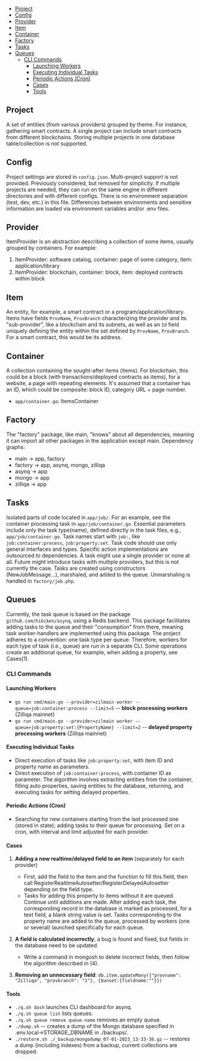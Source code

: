 <!-- MarkdownTOC -->

- [Project](#project)
- [Config](#config)
- [Provider](#provider)
- [Item](#item)
- [Container](#container)
- [Factory](#factory)
- [Tasks](#tasks)
- [Queues](#queues)
  - [CLI Commands](#cli-commands)
    - [Launching Workers](#launching-workers)
    - [Executing Individual Tasks](#executing-individual-tasks)
    - [Periodic Actions (Cron)](#periodic-actions-cron)
    - [Cases](#cases)
    - [Tools](#tools)

<!-- /MarkdownTOC -->

## Project

A set of entities (from various providers) grouped by theme. For instance, gathering smart contracts. A single project can include smart contracts from different blockchains. Storing multiple projects in one database table/collection is not supported.

## Config

Project settings are stored in `config.json`. Multi-project support is not provided. Previously considered, but removed for simplicity. If multiple projects are needed, they can run on the same engine in different directories and with different configs. There is no environment separation (test, dev, etc.) in this file. Differences between environments and sensitive information are loaded via environment variables and/or .env files.

## Provider

ItemProvider is an abstraction describing a collection of some items, usually grouped by containers. For example:
1) ItemProvider: software catalog, container: page of some category, item: application/library
2) ItemProvider: blockchain, container: block, item: deployed contracts within block

## Item

An entity, for example, a smart contract or a program/application/library. Items have fields `ProvName`, `ProvBranch` characterizing the provider and its "sub-provider", like a blockchain and its subnets, as well as an `Id` field uniquely defining the entity within the set defined by `ProvName`, `ProvBranch`. For a smart contract, this would be its address.

## Container

A collection containing the sought-after items (items). For blockchain, this could be a block (with transactions/deployed contracts as items), for a website, a page with repeating elements. It's assumed that a container has an ID, which could be composite: block ID, category URL + page number.
* `app/container.go`: ItemsContainer

## Factory

The "factory" package, like main, "knows" about all dependencies, meaning it can import all other packages in the application except main. Dependency graphs:
* main -> app, factory
* factory -> app, asynq, mongo, zilliqa
* asynq -> app
* mongo -> app
* zilliqa -> app

## Tasks

Isolated parts of code located in `app/job/`. For an example, see the container processing task in `app/job/container.go`. Essential parameters include only the task type(name), defined directly in the task files, e.g., `app/job/container.go`. Task names start with `job:`, like `job:container:process`, `job:property:set`. Task code should use only general interfaces and types. Specific action implementations are outsourced to dependencies. A task might use a single provider or none at all. Future might introduce tasks with multiple providers, but this is not currently the case. Tasks are created using constructors (NewJobMessage...), marshaled, and added to the queue. Unmarshaling is handled in `factory/job.php`.

## Queues

Currently, the task queue is based on the package `github.com/hibiken/asynq`, using a Redis backend. This package facilitates adding tasks to the queue and their "consumption" from there, meaning task worker-handlers are implemented using this package. The project adheres to a convention: one task type per queue. Therefore, workers for each type of task (i.e., queue) are run in a separate CLI.
Some operations create an additional queue, for example, when adding a property, see Cases(1).

### CLI Commands

#### Launching Workers

- `go run cmd/main.go --provider=zilmain worker --queue=job:container:process --limit=5` -- **block processing workers** (Zilliqa mainnet)
- `go run cmd/main.go --provider=zilmain worker --queue=job:property:set:{PropertyName} --limit=2` -- **delayed property processing workers** (Zilliqa mainnet)

#### Executing Individual Tasks

- Direct execution of tasks like `job:property:set`, with item ID and property name as parameters.
- Direct execution of `job:container:process`, with container ID as parameter. The algorithm involves extracting entities from the container, filling auto properties, saving entities to the database, returning, and executing tasks for setting delayed properties.

#### Periodic Actions (Cron)

- Searching for new containers starting from the last processed one (stored in state); adding tasks to their queue for processing. Set on a cron, with interval and limit adjusted for each provider.

#### Cases

1. **Adding a new realtime/delayed field to an item** (separately for each provider)
   - First, add the field to the item and the function to fill this field, then call RegisterRealtimeAutosetter/RegisterDelayedAutosetter depending on the field type.
   - Tasks for adding this property to items without it are queued. Continue until additions are made. After adding each task, the corresponding record in the database is marked as processed, for a text field, a blank string value is set. Tasks corresponding to the property name are added to the queue, processed by workers (one or several) launched specifically for each queue.

2. **A field is calculated incorrectly**, a bug is found and fixed, but fields in the database need to be updated.
   - Write a command in mongosh to delete incorrect fields, then follow the algorithm described in (4).

3. **Removing an unnecessary field**: `db.item.updateMany({"provname": "Zilliqa", "provbranch": "1"}, {$unset:{fieldname:""}})`

#### Tools

- `./q.sh dash` launches CLI dashboard for asynq.
- `./q.sh queue list` lists queues.
- `./q.sh queue remove queue-name` removes an empty queue.
- `./dump.sh` -- creates a dump of the Mongo database specified in .env.local->STORAGE_DBNAME in ./backups/.
- `./restore.sh ./_backup/mongodump_07-01-2023_13-33-36.gz` -- restores a dump (including indexes) from a backup, current collections are dropped.
